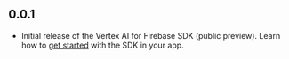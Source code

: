 ## 0.0.1

- Initial release of the Vertex AI for Firebase SDK (public preview). Learn how to [get started](https://firebase.google.com/docs/vertex-ai/get-started) with the SDK in your app.
